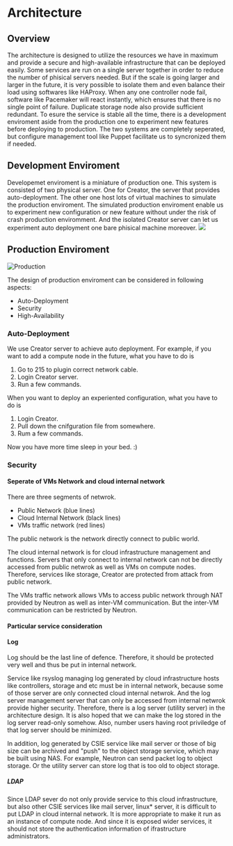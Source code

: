 # Architecture

## Overview

The architecture is designed to utilize the resources we have in maximum and provide a secure and high-available infrastructure that can be deployed easily. Some services are run on a single server together in order to reduce the number of phisical servers needed. But if the scale is going larger and larger in the future, it is very possible to isolate them and even balance their load using softwares like HAProxy. When any one controller node fail, software like Pacemaker will react instantly, which ensures that there is no single point of failure. Duplicate storage node also provide sufficient redundant. To esure the service is stable all the time, there is a development enviroment aside from the production one to experiment new features before deploying to production. The two systems are completely seperated, but configure management tool like Puppet facilitate us to syncronized them if needed. 

## Development Enviroment

Developemet enviroment is a miniature of production one. This system is consisted of two physical server. One for Creator, the server that provides auto-deployment. The other one host lots of virtual machines to simulate the production enviroment. The simulated production enviroment enable us to experiment new configuration or new feature without under the risk of crash production enviromment. And the isolated Creator server can let us experiment auto deployment one bare phisical machine moreover.
![](http://csie-cloud.github.io/wiki/images/dev-env.svg)

## Production Enviroment 
![Production](http://csie-cloud.github.io/wiki/images/arch.svg)

The design of production enviroment can be considered in following aspects:
 * Auto-Deployment
 * Security
 * High-Availability

### Auto-Deployment

We use Creator server to achieve auto deployment. For example, if you want to add a compute node in the future, what you have to do is 
 1.  Go to 215 to plugin correct network cable.
 2.  Login Creator server.
 2.  Run a few commands.

When you want to deploy an experiented configuration, what you have to do is
 1.  Login Creator.
 2.  Pull down the cnifguration file from somewhere.
 3.  Rum a few commands.

Now you have more time sleep in your bed. :)

### Security
#### Seperate of VMs Network and cloud internal network
There are three segments of netwrok.
 * Public Network (blue lines)
 * Cloud Internal Network (black lines)
 * VMs traffic network (red lines)

The public network is the network directly connect to public world.

The cloud internal network is for cloud infrastructure management and functions. Servers that only connect to internal network can not be directly accessed from public netwrok as well as VMs on compute nodes. Therefore, services like storage, Creator are protected from attack from public network.  

The VMs traffic network allows VMs to access public network through NAT provided by Neutron as well as inter-VM communication. But the inter-VM communication can be restricted by Neutron.

#### Particular service consideration 

#### Log
Log should be the last line of defence. Therefore, it should be protected very well and thus be put in internal network.

Service like rsyslog managing log generated by cloud infrastructure hosts like controllers, storage and etc must be in internal network, because some of those server are only connected cloud internal netwrok. And the log server management server that can only be accessed from internal netwrok provide higher security. Therefore, there is a log server (utility server) in the architecture design. It is also hoped that we can make the log stored in the log server read-only somehow. Also, number users having root priviledge of that log server should be minimized. 

In addition, log generated by CSIE service like mail server or those of big size can be archived and "push" to the object storage service, which may be built using NAS. For example, Neutron can send packet log to object storage. Or the utility server can store log that is too old to object storage.

##### LDAP
Since LDAP sever do not only provide service to this cloud infrastructure, but also other CSIE services like mail server, linux* server, it is difficult to put LDAP in cloud internal network. It is more appropriate to make it run as an instance of compute node. And since it is exposed wider services, it should not store the authentication information of ifrastructure administrators.
